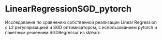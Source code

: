 # LinearRegressionSGD_pytorch
Исследование по сравнению собственной реализации Linear Regression с L2 регуляризацией и SGD оптимизатором, с использованием pytorch и пакетным решением SGDRegressor из sklearn
